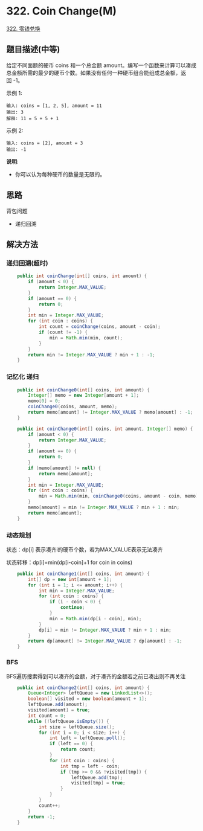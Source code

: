 
# 322. Coin Change(M)

[322. 零钱兑换](https://leetcode-cn.com/problems/coin-change/)

## 题目描述(中等)

给定不同面额的硬币 coins 和一个总金额 amount。编写一个函数来计算可以凑成总金额所需的最少的硬币个数。如果没有任何一种硬币组合能组成总金额，返回 -1。

示例 1:
```
输入: coins = [1, 2, 5], amount = 11
输出: 3 
解释: 11 = 5 + 5 + 1
```
示例 2:
```
输入: coins = [2], amount = 3
输出: -1
```
**说明**:
- 你可以认为每种硬币的数量是无限的。



## 思路

背包问题

- 递归回溯

## 解决方法

### 递归回溯(超时)


```java
    public int coinChange(int[] coins, int amount) {
        if (amount < 0) {
            return Integer.MAX_VALUE;
        }
        if (amount == 0) {
            return 0;
        }
        int min = Integer.MAX_VALUE;
        for (int coin : coins) {
            int count = coinChange(coins, amount - coin);
            if (count != -1) {
                min = Math.min(min, count);
            }
        }
        return min != Integer.MAX_VALUE ? min + 1 : -1;
    }
```

### 记忆化 递归



```java
    public int coinChange0(int[] coins, int amount) {
        Integer[] memo = new Integer[amount + 1];
        memo[0] = 0;
        coinChange0(coins, amount, memo);
        return memo[amount] != Integer.MAX_VALUE ? memo[amount] : -1;
    }

    public int coinChange0(int[] coins, int amount, Integer[] memo) {
        if (amount < 0) {
            return Integer.MAX_VALUE;
        }
        if (amount == 0) {
            return 0;
        }
        if (memo[amount] != null) {
            return memo[amount];
        }
        int min = Integer.MAX_VALUE;
        for (int coin : coins) {
            min = Math.min(min, coinChange0(coins, amount - coin, memo));
        }
        memo[amount] = min != Integer.MAX_VALUE ? min + 1 : min;
        return memo[amount];
    }

```

### 动态规划

状态：dp[i] 表示凑齐i的硬币个数，若为MAX_VALUE表示无法凑齐

状态转移：dp[i]=min(dp[i-coin]+1 for coin in coins)

```java
    public int coinChange1(int[] coins, int amount) {
        int[] dp = new int[amount + 1];
        for (int i = 1; i <= amount; i++) {
            int min = Integer.MAX_VALUE;
            for (int coin : coins) {
                if (i - coin < 0) {
                    continue;
                }
                min = Math.min(dp[i - coin], min);
            }
            dp[i] = min != Integer.MAX_VALUE ? min + 1 : min;
        }
        return dp[amount] != Integer.MAX_VALUE ? dp[amount] : -1;
    }
```


### BFS

BFS遍历搜索得到可以凑齐的金额，对于凑齐的金额若之前已凑出则不再关注

```java
    public int coinChange2(int[] coins, int amount) {
        Queue<Integer> leftQueue = new LinkedList<>();
        boolean[] visited = new boolean[amount + 1];
        leftQueue.add(amount);
        visited[amount] = true;
        int count = 0;
        while (!leftQueue.isEmpty()) {
            int size = leftQueue.size();
            for (int i = 0; i < size; i++) {
                int left = leftQueue.poll();
                if (left == 0) {
                    return count;
                }
                for (int coin : coins) {
                    int tmp = left - coin;
                    if (tmp >= 0 && !visited[tmp]) {
                        leftQueue.add(tmp);
                        visited[tmp] = true;
                    }
                }
            }
            count++;
        }
        return -1;
    }
```